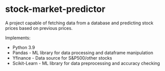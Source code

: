 # stock-market-predictor
A project capable of fetching data from a database and predicting stock prices based on previous prices.

Implements:

* Python 3.9
* Pandas - ML library for data processing and dataframe manipulation
* Yfinance - Data source for S&P500/other stocks
* Scikit-Learn - ML library for data preprocessing and accuracy checking
